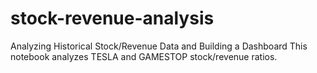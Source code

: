 # stock-revenue-analysis
Analyzing Historical Stock/Revenue Data and Building a Dashboard
This notebook analyzes TESLA and GAMESTOP stock/revenue ratios.
